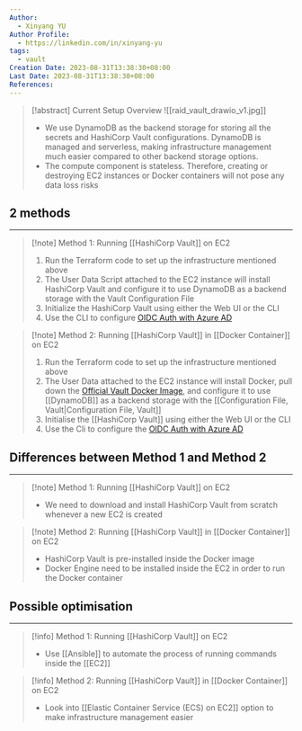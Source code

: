 ```yaml
---
Author:
  - Xinyang YU
Author Profile:
  - https://linkedin.com/in/xinyang-yu
tags:
  - vault
Creation Date: 2023-08-31T13:38:30+08:00
Last Date: 2023-08-31T13:38:30+08:00
References:
---
```

>[!abstract] Current Setup Overview
>![[raid_vault_drawio_v1.jpg]]
>- We use DynamoDB as the backend storage for storing all the secrets and HashiCorp Vault configurations. DynamoDB is managed and serverless, making infrastructure management much easier compared to other backend storage options.
>- The compute component is stateless. Therefore, creating or destroying EC2 instances or Docker containers will not pose any data loss risks

## 2 methods
---
>[!note] Method 1: Running [[HashiCorp Vault]] on EC2
>1. Run the Terraform code to set up the infrastructure mentioned above
>2. The User Data Script attached to the EC2 instance will install HashiCorp Vault and configure it to use DynamoDB as a backend storage with the Vault Configuration File
>3. Initialize the HashiCorp Vault using either the Web UI or the CLI
>4. Use the CLI to configure [OIDC Auth with Azure AD](https://developer.hashicorp.com/vault/tutorials/auth-methods/oidc-auth-azure#oidc-auth-azure)

>[!note] Method 2: Running [[HashiCorp Vault]] in [[Docker Container]] on EC2
>1. Run the Terraform code to set up the infrastructure mentioned above
>2. The User Data attached to the EC2 instance will install Docker, pull down the [Official Vault Docker Image](https://hub.docker.com/r/hashicorp/vault), and configure it to use [[DynamoDB]] as a backend storage with the [[Configuration File, Vault|Configuration File, Vault]]
>3. Initialise the [[HashiCorp Vault]] using either the Web UI or the CLI
>4. Use the Cli to configure the [OIDC Auth with Azure AD](https://developer.hashicorp.com/vault/tutorials/auth-methods/oidc-auth-azure#oidc-auth-azure)


## Differences between Method 1 and Method 2
---
>[!note] Method 1: Running [[HashiCorp Vault]] on EC2
>- We need to download and install HashiCorp Vault from scratch whenever a new EC2 is created

>[!note] Method 2: Running [[HashiCorp Vault]] in [[Docker Container]] on EC2
>- HashiCorp Vault is pre-installed inside the Docker image
>- Docker Engine need to be installed inside the EC2 in order to run the Docker container


## Possible optimisation
---
>[!info] Method 1: Running [[HashiCorp Vault]] on EC2
>- Use [[Ansible]] to automate the process of running commands inside the [[EC2]]

>[!info] Method 2: Running [[HashiCorp Vault]] in [[Docker Container]] on EC2
>- Look into [[Elastic Container Service (ECS) on EC2]] option to make infrastructure management easier 